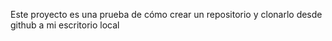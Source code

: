 Este proyecto es una prueba de cómo crear un repositorio y clonarlo desde github a mi escritorio local

